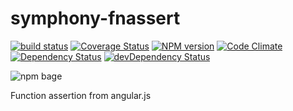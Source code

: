symphony-fnassert
=================
[![build status](https://travis-ci.org/MattiasFestin/symphony-fnassert.png)](https://travis-ci.org/MattiasFestin/symphony-fnassert) [![Coverage Status](https://coveralls.io/repos/MattiasFestin/symphony-fnassert/badge.png)](https://coveralls.io/r/MattiasFestin/symphony-fnassert) [![NPM version](https://badge.fury.io/js/symphony-fnassert.png)](http://badge.fury.io/js/symphony-fnassert) [![Code Climate](https://codeclimate.com/github/MattiasFestin/symphony-fnassert.png)](https://codeclimate.com/github/MattiasFestin/symphony-fnassert) [![Dependency Status](https://david-dm.org/mattiasfestin/symphony-fnassert.png?theme=shields.io)](https://david-dm.org/mattiasfestin/symphony-fnassert) [![devDependency Status](https://david-dm.org/mattiasfestin/symphony-fnassert/dev-status.png)](https://david-dm.org/mattiasfestin/symphony-fnassert#info=devDependencies)

![npm bage](https://nodei.co/npm/symphony-fnassert.png?downloads=true&stars=true)

Function assertion from angular.js

